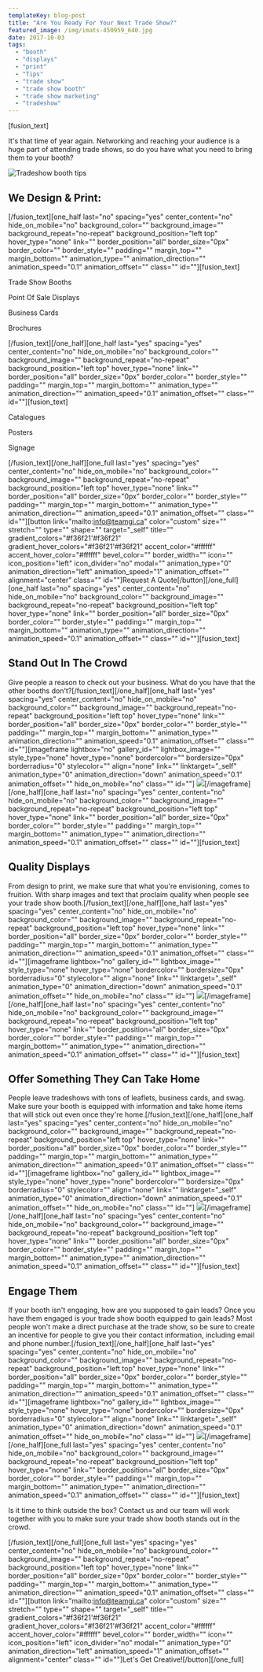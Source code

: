 ```yaml
---
templateKey: blog-post
title: "Are You Ready For Your Next Trade Show?"
featured_image: /img/imats-450959_640.jpg
date: 2017-10-03
tags:
  - "booth"
  - "displays"
  - "print"
  - "Tips"
  - "trade show"
  - "trade show booth"
  - "trade show marketing"
  - "tradeshow"
---
```


[fusion_text]

It's that time of year again. Networking and reaching your audience is a huge part of attending trade shows, so do you have what you need to bring them to your booth?

![Tradeshow booth tips](/img/tradeshowbooth-mockup.jpg)

## We Design & Print:

[/fusion_text][one_half last="no" spacing="yes" center_content="no" hide_on_mobile="no" background_color="" background_image="" background_repeat="no-repeat" background_position="left top" hover_type="none" link="" border_position="all" border_size="0px" border_color="" border_style="" padding="" margin_top="" margin_bottom="" animation_type="" animation_direction="" animation_speed="0.1" animation_offset="" class="" id=""][fusion_text]

Trade Show Booths

Point Of Sale Displays

Business Cards

Brochures

[/fusion_text][/one_half][one_half last="yes" spacing="yes" center_content="no" hide_on_mobile="no" background_color="" background_image="" background_repeat="no-repeat" background_position="left top" hover_type="none" link="" border_position="all" border_size="0px" border_color="" border_style="" padding="" margin_top="" margin_bottom="" animation_type="" animation_direction="" animation_speed="0.1" animation_offset="" class="" id=""][fusion_text]

Catalogues

Posters

Signage

[/fusion_text][/one_half][one_full last="yes" spacing="yes" center_content="no" hide_on_mobile="no" background_color="" background_image="" background_repeat="no-repeat" background_position="left top" hover_type="none" link="" border_position="all" border_size="0px" border_color="" border_style="" padding="" margin_top="" margin_bottom="" animation_type="" animation_direction="" animation_speed="0.1" animation_offset="" class="" id=""][button link="mailto:info@teamgi.ca" color="custom" size="" stretch="" type="" shape="" target="_self" title="" gradient_colors="#f36f21'#f36f21" gradient_hover_colors="#f36f21'#f36f21" accent_color="#ffffff" accent_hover_color="#ffffff" bevel_color="" border_width="" icon="" icon_position="left" icon_divider="no" modal="" animation_type="0" animation_direction="left" animation_speed="1" animation_offset="" alignment="center" class="" id=""]Request A Quote[/button][/one_full][one_half last="no" spacing="yes" center_content="no" hide_on_mobile="no" background_color="" background_image="" background_repeat="no-repeat" background_position="left top" hover_type="none" link="" border_position="all" border_size="0px" border_color="" border_style="" padding="" margin_top="" margin_bottom="" animation_type="" animation_direction="" animation_speed="0.1" animation_offset="" class="" id=""][fusion_text]

## Stand Out In The Crowd

Give people a reason to check out your business. What do you have that the other booths don't?[/fusion_text][/one_half][one_half last="yes" spacing="yes" center_content="no" hide_on_mobile="no" background_color="" background_image="" background_repeat="no-repeat" background_position="left top" hover_type="none" link="" border_position="all" border_size="0px" border_color="" border_style="" padding="" margin_top="" margin_bottom="" animation_type="" animation_direction="" animation_speed="0.1" animation_offset="" class="" id=""][imageframe lightbox="no" gallery_id="" lightbox_image="" style_type="none" hover_type="none" bordercolor="" bordersize="0px" borderradius="0" stylecolor="" align="none" link="" linktarget="_self" animation_type="0" animation_direction="down" animation_speed="0.1" animation_offset="" hide_on_mobile="no" class="" id=""] ![](/img/imats-450959_640.jpg)[/imageframe][/one_half][one_half last="no" spacing="yes" center_content="no" hide_on_mobile="no" background_color="" background_image="" background_repeat="no-repeat" background_position="left top" hover_type="none" link="" border_position="all" border_size="0px" border_color="" border_style="" padding="" margin_top="" margin_bottom="" animation_type="" animation_direction="" animation_speed="0.1" animation_offset="" class="" id=""][fusion_text]

## Quality Displays

From design to print, we make sure that what you're envisioning, comes to fruition. With sharp images and text that proclaim quality when people see your trade show booth.[/fusion_text][/one_half][one_half last="yes" spacing="yes" center_content="no" hide_on_mobile="no" background_color="" background_image="" background_repeat="no-repeat" background_position="left top" hover_type="none" link="" border_position="all" border_size="0px" border_color="" border_style="" padding="" margin_top="" margin_bottom="" animation_type="" animation_direction="" animation_speed="0.1" animation_offset="" class="" id=""][imageframe lightbox="no" gallery_id="" lightbox_image="" style_type="none" hover_type="none" bordercolor="" bordersize="0px" borderradius="0" stylecolor="" align="none" link="" linktarget="_self" animation_type="0" animation_direction="down" animation_speed="0.1" animation_offset="" hide_on_mobile="no" class="" id=""] ![](/img/quality_concepts_booth.jpg)[/imageframe][/one_half][one_half last="no" spacing="yes" center_content="no" hide_on_mobile="no" background_color="" background_image="" background_repeat="no-repeat" background_position="left top" hover_type="none" link="" border_position="all" border_size="0px" border_color="" border_style="" padding="" margin_top="" margin_bottom="" animation_type="" animation_direction="" animation_speed="0.1" animation_offset="" class="" id=""][fusion_text]

## Offer Something They Can Take Home

People leave tradeshows with tons of leaflets, business cards, and swag. Make sure your booth is equipped with information and take home items that will stick out even once they're home.[/fusion_text][/one_half][one_half last="yes" spacing="yes" center_content="no" hide_on_mobile="no" background_color="" background_image="" background_repeat="no-repeat" background_position="left top" hover_type="none" link="" border_position="all" border_size="0px" border_color="" border_style="" padding="" margin_top="" margin_bottom="" animation_type="" animation_direction="" animation_speed="0.1" animation_offset="" class="" id=""][imageframe lightbox="no" gallery_id="" lightbox_image="" style_type="none" hover_type="none" bordercolor="" bordersize="0px" borderradius="0" stylecolor="" align="none" link="" linktarget="_self" animation_type="0" animation_direction="down" animation_speed="0.1" animation_offset="" hide_on_mobile="no" class="" id=""] ![](/img/National-newsletter-mockup-300x225.png)[/imageframe][/one_half][one_half last="no" spacing="yes" center_content="no" hide_on_mobile="no" background_color="" background_image="" background_repeat="no-repeat" background_position="left top" hover_type="none" link="" border_position="all" border_size="0px" border_color="" border_style="" padding="" margin_top="" margin_bottom="" animation_type="" animation_direction="" animation_speed="0.1" animation_offset="" class="" id=""][fusion_text]

## Engage Them

If your booth isn't engaging, how are you supposed to gain leads? Once you have them engaged is your trade show booth equipped to gain leads? Most people won't make a direct purchase at the trade show, so be sure to create an incentive for people to give you their contact information, including email and phone number.[/fusion_text][/one_half][one_half last="yes" spacing="yes" center_content="no" hide_on_mobile="no" background_color="" background_image="" background_repeat="no-repeat" background_position="left top" hover_type="none" link="" border_position="all" border_size="0px" border_color="" border_style="" padding="" margin_top="" margin_bottom="" animation_type="" animation_direction="" animation_speed="0.1" animation_offset="" class="" id=""][imageframe lightbox="no" gallery_id="" lightbox_image="" style_type="none" hover_type="none" bordercolor="" bordersize="0px" borderradius="0" stylecolor="" align="none" link="" linktarget="_self" animation_type="0" animation_direction="down" animation_speed="0.1" animation_offset="" hide_on_mobile="no" class="" id=""] ![](/img/Combination-Series_spread.jpg)[/imageframe][/one_half][one_full last="yes" spacing="yes" center_content="no" hide_on_mobile="no" background_color="" background_image="" background_repeat="no-repeat" background_position="left top" hover_type="none" link="" border_position="all" border_size="0px" border_color="" border_style="" padding="" margin_top="" margin_bottom="" animation_type="" animation_direction="" animation_speed="0.1" animation_offset="" class="" id=""][fusion_text]

Is it time to think outside the box? Contact us and our team will work together with you to make sure your trade show booth stands out in the crowd.

[/fusion_text][/one_full][one_full last="yes" spacing="yes" center_content="no" hide_on_mobile="no" background_color="" background_image="" background_repeat="no-repeat" background_position="left top" hover_type="none" link="" border_position="all" border_size="0px" border_color="" border_style="" padding="" margin_top="" margin_bottom="" animation_type="" animation_direction="" animation_speed="0.1" animation_offset="" class="" id=""][button link="mailto:info@teamgi.ca" color="custom" size="" stretch="" type="" shape="" target="_self" title="" gradient_colors="#f36f21'#f36f21" gradient_hover_colors="#f36f21'#f36f21" accent_color="#ffffff" accent_hover_color="#ffffff" bevel_color="" border_width="" icon="" icon_position="left" icon_divider="no" modal="" animation_type="0" animation_direction="left" animation_speed="1" animation_offset="" alignment="center" class="" id=""]Let's Get Creative![/button][/one_full]